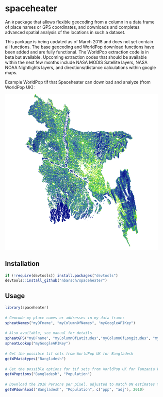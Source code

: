 # spaceheater

An `R` package that allows flexible geocoding from a column in a data frame of place names or GPS coordinates, and downloads and completes advanced spatial analysis of the locations in such a dataset. 

This package is being updated as of March 2018 and does not yet contain all functions. The base geocoding and WorldPop download functions have been added and are fully functional. The WorldPop extraction code is in beta but available. Upcoming extraction codes that should be available within the next few months include NASA MODIS Satellite layers, NASA NOAA Nightlights layers, and directions/distance calculations within google maps. 

Example WorldPop tif that Spaceheater can download and analyze (from WorldPop UK):

![Data](/SpaceheaterExampleBangladesh.png?raw=true "Spaceheater Data")

## Installation

```r
if (!require(devtools)) install.packages("devtools")
devtools::install_github("nbarsch/spaceheater")
```

## Usage

```r
library(spaceheater)

# Geocode my place names or addresses in my data frame:
spheatNames("myDFname", "myColumnOfNames", "myGoogleAPIKey")

# Also available, see manual for details
spheatGPS("myDFname", "myColumnOfLatitudes","myColumnOfLongitudes", "myGoogleAPIKey")
spheatLookup("myGoogleAPIKey")

# Get the possible tif sets from WorldPop UK for Bangladesh
getWPdatatypes("Bangladesh")

# Get the possible options for tif sets from WorldPop UK for Tanzania Population sets
getWPoptions("Bangladesh", "Population")

# Download the 2010 Persons per pixel, adjusted to match UN estimates tif for Bangladesh from WorldPop UK
getWPdownload("Bangladesh", "Population", c("ppp", "adj"), 2010)

```


